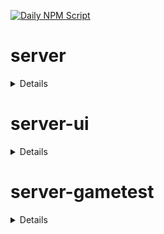[![Daily NPM Script](https://github.com/WavePlayz/minecraft-npms-auto/actions/workflows/fetch.yml/badge.svg)](https://github.com/WavePlayz/minecraft-npms-auto/actions/workflows/fetch.yml)
# server
<details>

stable
```
1.16.0
```

stable exp
```
1.17.0-beta.1.21.50-stable
```

preview
```
1.17.0-rc.1.21.60-preview.21
```

preview exp
```
1.18.0-beta.1.21.60-preview.21
```
</details>

# server-ui
<details>

stable
```
1.3.0
```

stable exp
```
1.4.0-beta.1.21.50-stable
```

preview
```
1.3.0-rc.1.21.40-preview.21
```

preview exp
```
1.4.0-beta.1.21.60-preview.21
```
</details>

# server-gametest
<details>

stable
```
0.1.0
```

stable exp
```
1.0.0-beta.1.21.50-stable
```

preview
```
0.1.0-rc.1.21.40-preview.20
```

preview exp
```
1.0.0-beta.1.21.60-preview.21
```
</details>

